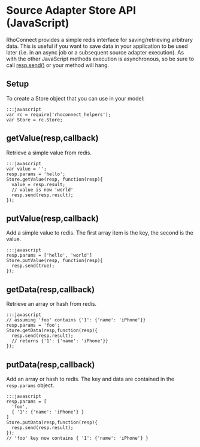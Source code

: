 Source Adapter Store API (JavaScript)
===
RhoConnect provides a simple redis interface for saving/retrieving arbitrary data. This is useful if you want to save data in your application to be used later (i.e. in an async job or a subsequent source adapter execution).  As with the other JavaScript methods execution is asynchronous, so be sure to call [resp.send()](source-adapter-response-api-js#sendvalue) or your method will hang.

## Setup
To create a Store object that you can use in your model:

    :::javascript
    var rc = require('rhoconnect_helpers');
    var Store = rc.Store;

## getValue(resp,callback)
Retrieve a simple value from redis.

    :::javascript
    var value = '';
    resp.params = 'hello';
    Store.getValue(resp, function(resp){
      value = resp.result;
      // value is now 'world'
      resp.send(resp.result);
    });

## putValue(resp,callback)
Add a simple value to redis.  The first array item is the key, the second is the value.

    :::javascript
    resp.params = ['hello', 'world']
    Store.putValue(resp, function(resp){
      resp.send(true);
    });

## getData(resp,callback)
Retrieve an array or hash from redis.

    :::javascript
    // assuming 'foo' contains {'1': {'name': 'iPhone'}}
    resp.params = 'foo';
    Store.getData(resp,function(resp){
      resp.send(resp.result);
      // returns {'1': {'name': 'iPhone'}}
    });

## putData(resp,callback)
Add an array or hash to redis. The key and data are contained in the `resp.params` object.

    :::javascript
    resp.params = [
      'foo',
      { '1': {'name': 'iPhone'} }
    ]
    Store.putData(resp,function(resp){
      resp.send(resp.result);
    });
    // 'foo' key now contains { '1': {'name': 'iPhone'} }